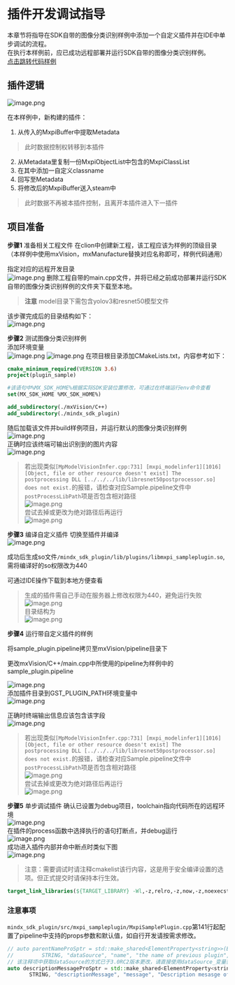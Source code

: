 # 插件开发调试指导
本章节将指导在SDK自带的图像分类识别样例中添加一个自定义插件并在IDE中单步调试的流程。  
在执行本样例前，应已成功远程部署并运行SDK自带的图像分类识别样例。  
[点击跳转代码样例](https://gitee.com/ascend/mindxsdk-referenceapps/tree/master/tutorials/mindx_sdk_plugin)

## 插件逻辑
![image.png](img/1623394204432.png 'image.png')

在本样例中，新构建的插件：
1. 从传入的MxpiBuffer中提取Metadata
>此时数据控制权转移到本插件
2. 从Metadata里复制一份MxpiObjectList中包含的MxpiClassList
3. 在其中添加一自定义classname
4. 回写至Metadata
5. 将修改后的MxpiBuffer送入steam中
>此时数据不再被本插件控制，且离开本插件进入下一插件

## 项目准备

**步骤1** 准备相关工程文件
在clion中创建新工程，该工程应该为样例的顶级目录（本样例中使用mxVision，mxManufacture替换对应名称即可，样例代码通用）

指定对应的远程开发目录  
![image.png](img/1623397820744.png 'image.png')
删除工程自带的main.cpp文件，并将已经之前成功部署并运行SDK自带的图像分类识别样例的文件夹下载至本地。
>**注意** model目录下需包含yolov3和resnet50模型文件

该步骤完成后的目录结构如下：  
![image.png](img/1623396772171.png 'image.png')

**步骤2** 测试图像分类识别样例  
添加环境变量  
![image.png](img/1623402187826.png 'image.png')
![image.png](img/1623401358361.png 'image.png')
在项目根目录添加CMakeLists.txt，内容参考如下：
```cmake
cmake_minimum_required(VERSION 3.6)
project(plugin_sample)

#该语句中%MX_SDK_HOME%根据实际SDK安装位置修改，可通过在终端运行env命令查看
set(MX_SDK_HOME %MX_SDK_HOME%)

add_subdirectory(./mxVision/C++)
add_subdirectory(./mindx_sdk_plugin)
```
随后加载该文件并build样例项目，并运行默认的图像分类识别样例  
![image.png](img/1623401056998.png 'image.png')  
正确时应该终端可输出识别到的图片内容  
![image.png](img/1623401140421.png 'image.png')

>若出现类似`[MpModelVisionInfer.cpp:731] [mxpi_modelinfer1][1016][Object, file or other resource doesn't exist] The postprocessing DLL [../../../lib/libresnet50postprocessor.so] does not exist.`的报错，请检查对应Sample.pipeline文件中`postProcessLibPath`项是否包含相对路径  
>![image.png](img/1623400877163.png 'image.png')  
尝试去掉或更改为绝对路径后再运行  
![image.png](img/1623400960176.png 'image.png')

**步骤3** 编译自定义插件
切换至插件并编译  
![image.png](img/1623401675765.png 'image.png')

成功后生成so文件`/mindx_sdk_plugin/lib/plugins/libmxpi_sampleplugin.so`,需将编译好的so权限改为440

可通过IDE操作下载到本地方便查看  
> 生成的插件需自己手动在服务器上修改权限为440，避免运行失败
![image.png](img/1623401832093.png 'image.png')  
目录结构为  
![image.png](img/1623401950254.png 'image.png')

**步骤4** 运行带自定义插件的样例

将sample_plugin.pipeline拷贝至mxVision/pipeline目录下

更改mxVision/C++/main.cpp中所使用的pipeline为样例中的sample_plugin.pipeline 
 
![image.png](img/1623401511515.png 'image.png')  
添加插件目录到GST_PLUGIN_PATH环境变量中  
![image.png](img/1623405875582.png 'image.png')  

正确时终端输出信息应该包含该字段  
![image.png](img/1623402363018.png 'image.png')

>若出现类似`[MpModelVisionInfer.cpp:731] [mxpi_modelinfer1][1016][Object, file or other resource doesn't exist] The postprocessing DLL [../../../lib/libresnet50postprocessor.so] does not exist.`的报错，请检查对应Sample.pipeline文件中`postProcessLibPath`项是否包含相对路径  
>![image.png](img/1623400877163.png 'image.png')  
尝试去掉或更改为绝对路径后再运行  
![image.png](img/1623400960176.png 'image.png')  

**步骤5** 单步调试插件
确认已设置为debug项目，toolchain指向代码所在的远程环境  
![image.png](img/1623749645831.png 'image.png')  
在插件的process函数中选择执行的语句打断点，并debug运行  
![image.png](img/1623406024516.png 'image.png')  
成功进入插件内部并命中断点时类似下图  
![image.png](img/1623406092822.png 'image.png')  
 >注意：需要调试时请注释cmakelist该行内容，这是用于安全编译设置的选项。但正式提交时请保持本行生效。
 ```cmake
 target_link_libraries(${TARGET_LIBRARY} -Wl,-z,relro,-z,now,-z,noexecstack -s)
 ```

 ### 注意事项
 `mindx_sdk_plugin/src/mxpi_sampleplugin/MxpiSamplePlugin.cpp`第141行起配置了pipeline中支持的props参数和默认值，如自行开发请按需求修改。
 ```c++
// auto parentNameProSptr = std::make_shared<ElementProperty<string>>(ElementProperty<string>{
//         STRING, "dataSource", "name", "the name of previous plugin", "mxpi_modelinfer0", "NULL", "NULL"});
// 该注释项中获取dataSource的方式已于3.0RC2版本更改，请直接使用dataSource_变量获取上游插件名称
auto descriptionMessageProSptr = std::make_shared<ElementProperty<string>>(ElementProperty<string>{
        STRING, "descriptionMessage", "message", "Description mesasge of plugin", "This is MxpiSamplePlugin", "NULL", "NULL"});
    
 ```
